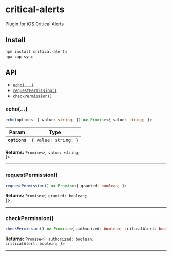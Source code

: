 # critical-alerts

Plugin for iOS Critical Alerts

## Install

```bash
npm install critical-alerts
npx cap sync
```

## API

<docgen-index>

* [`echo(...)`](#echo)
* [`requestPermission()`](#requestpermission)
* [`checkPermission()`](#checkpermission)

</docgen-index>

<docgen-api>
<!--Update the source file JSDoc comments and rerun docgen to update the docs below-->

### echo(...)

```typescript
echo(options: { value: string; }) => Promise<{ value: string; }>
```

| Param         | Type                            |
| ------------- | ------------------------------- |
| **`options`** | <code>{ value: string; }</code> |

**Returns:** <code>Promise&lt;{ value: string; }&gt;</code>

--------------------


### requestPermission()

```typescript
requestPermission() => Promise<{ granted: boolean; }>
```

**Returns:** <code>Promise&lt;{ granted: boolean; }&gt;</code>

--------------------


### checkPermission()

```typescript
checkPermission() => Promise<{ authorized: boolean; criticalAlert: boolean; }>
```

**Returns:** <code>Promise&lt;{ authorized: boolean; criticalAlert: boolean; }&gt;</code>

--------------------

</docgen-api>
